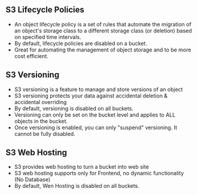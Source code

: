 ## S3 Lifecycle Policies

- An object lifecycle policy is a set of rules that automate the migration of an object's storage class to a different storage class (or deletion) based on specified time intervals.
- By default, lifecycle policies are disabled on a bucket.
- Great for automating the management of object storage and to be more cost efficient.

## S3 Versioning

- S3 versioning is a feature to manage and store versions of an object
- S3 versioning protects your data against accidental deletion & accidental overriding
- By default, versioning is disabled on all buckets.
- Versioning can only be set on the bucket level and applies to ALL objects in the bucket.
- Once versioning is enabled, you can only "suspend" versioning. It cannot be fully disabled.

## S3 Web Hosting

- S3 provides web hosting to turn a bucket into web site
- S3 web hosting supports only for Frontend, no dynamic functionality (No Database)
- By default, Wen Hosting is disabled on all buckets.
